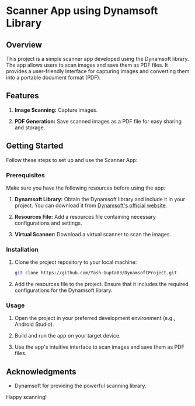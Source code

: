 # Scanner App using Dynamsoft Library

## Overview

This project is a simple scanner app developed using the Dynamsoft library. The app allows users to scan images and save them as PDF files. It provides a user-friendly interface for capturing images and converting them into a portable document format (PDF).

## Features

1. **Image Scanning:** Capture images.

2. **PDF Generation:** Save scanned images as a PDF file for easy sharing and storage.

## Getting Started

Follow these steps to set up and use the Scanner App:

### Prerequisites

Make sure you have the following resources before using the app:

1. **Dynamsoft Library:** Obtain the Dynamsoft library and include it in your project. You can download it from [Dynamsoft's official website](https://www.dynamsoft.com/).

2. **Resources File:** Add a resources file containing necessary configurations and settings.
   
3. **Virtual Scanner:** Download a virtual scanner to scan the images.

### Installation

1. Clone the project repository to your local machine:

    ```bash
    git clone https://github.com/Yash-Gupta03/DynamsoftProject.git
    ```

2. Add the resources file to the project. Ensure that it includes the required configurations for the Dynamsoft library.

### Usage

1. Open the project in your preferred development environment (e.g., Android Studio).

2. Build and run the app on your target device.

3. Use the app's intuitive interface to scan images and save them as PDF files.

## Acknowledgments

- Dynamsoft for providing the powerful scanning library.


Happy scanning!
